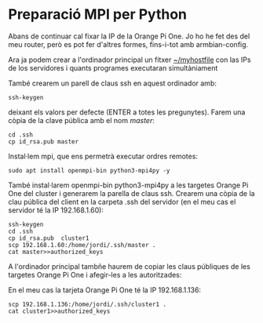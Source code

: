 # Preparació MPI per Python

Abans de continuar cal fixar la IP de la Orange Pi One. Jo ho he fet des del meu router, però es pot fer d'altres formes, fins-i-tot amb armbian-config.

Ara ja podem crear a l'ordinador principal un fitxer [~/myhostfile](myhostfile) con las IPs de los servidores i quants programes executaran simultàniament

També crearem un parell de claus ssh en aquest ordinador amb:

    ssh-keygen

deixant els valors per defecte (ENTER a totes les pregunytes). Farem una còpia de la clave pública amb el nom *master*:

    cd .ssh
    cp id_rsa.pub master

Instal·lem mpi, que ens permetrà executar ordres remotes:

    sudo apt install openmpi-bin python3-mpi4py -y

També instal·larem openmpi-bin python3-mpi4py a les targetes Orange Pi One del cluster i generarem la parella de claus ssh.  Crearem una còpia de la clau pública del client en la carpeta .ssh del servidor (en el meu cas el servidor té la IP 192.168.1.60):

    ssh-keygen
    cd .ssh
    cp id_rsa.pub  cluster1
    scp 192.168.1.60:/home/jordi/.ssh/master .
    cat master>>authorized_keys

A l'ordinador principal tambñe haurem de copiar les claus públiques de les targetes Orange Pi One i afegir-les a les autoritzades:

En el meu cas la tarjeta Orange Pi One té la IP 192.168.1.136:

    scp 192.168.1.136:/home/jordi/.ssh/cluster1 .
    cat cluster1>>authorized_keys




